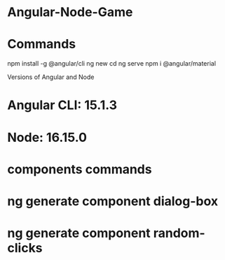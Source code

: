 # Angular-Node-Game

# Commands
npm install -g @angular/cli
ng new <app-name>
cd <app-name>
ng serve
npm i @angular/material

Versions of Angular and Node
# Angular CLI: 15.1.3
# Node: 16.15.0


# components commands
# ng generate component dialog-box
# ng generate component random-clicks